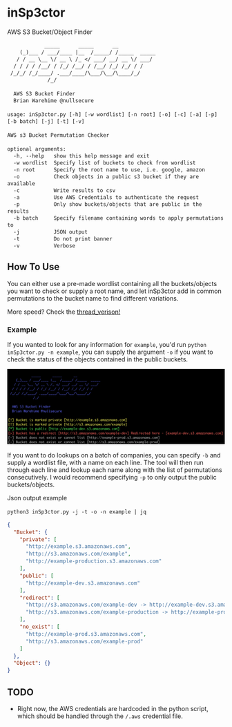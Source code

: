 # inSp3ctor
AWS S3 Bucket/Object Finder

```
            _____      _____      __
    (_)___ / ___/____ |__  /_____/ /_____  _____
   / / __ \__ \/ __ \ /_ </ ___/ __/ __ \/ ___/
  / / / / /__/ / /_/ /__/ / /__/ /_/ /_/ / /
 /_/_/ /_/____/ .___/____/\___/\__/\____/_/
             /_/

  AWS S3 Bucket Finder
  Brian Warehime @nullsecure

usage: inSp3ctor.py [-h] [-w wordlist] [-n root] [-o] [-c] [-a] [-p] [-b batch] [-j] [-t] [-v]

AWS s3 Bucket Permutation Checker

optional arguments:
  -h, --help   show this help message and exit
  -w wordlist  Specify list of buckets to check from wordlist
  -n root      Specify the root name to use, i.e. google, amazon
  -o           Check objects in a public s3 bucket if they are available
  -c           Write results to csv
  -a           Use AWS Credentials to authenticate the request
  -p           Only show buckets/objects that are public in the results
  -b batch     Specify filename containing words to apply permutations to
  -j           JSON output
  -t           Do not print banner
  -v           Verbose
```

## How To Use

You can either use a pre-made wordlist containing all the buckets/objects you want to check or supply a root name, and let inSp3ctor add in common permutations to the bucket name to find different variations. 

More speed? Check the [thread_verison!](threads_version/)

### Example

If you wanted to look for any information for `example`, you'd run `python inSp3ctor.py -n example`, you can supply the argument `-o` if you want to check the status of the objects contained in the public buckets.

![](images/example.png)

If you want to do lookups on a batch of companies, you can specify `-b` and supply a wordlist file, with a name on each line. The tool will then run through each line and lookup each name along with the list of permutations consecutively. I would recommend specifying `-p` to only output the public buckets/objects.

Json output example

`python3 inSp3ctor.py -j -t -o -n example | jq`

```json
{
  "Bucket": {
    "private": [
      "http://example.s3.amazonaws.com",
      "http://s3.amazonaws.com/example",
      "http://example-production.s3.amazonaws.com"
    ],
    "public": [
      "http://example-dev.s3.amazonaws.com"
    ],
    "redirect": [
      "http://s3.amazonaws.com/example-dev -> http://example-dev.s3.amazonaws.com",
      "http://s3.amazonaws.com/example-production -> http://example-production.s3.amazonaws.com"
    ],
    "no_exist": [
      "http://example-prod.s3.amazonaws.com",
      "http://s3.amazonaws.com/example-prod"
    ]
  },
  "Object": {}
}
```

## TODO
- Right now, the AWS credentials are hardcoded in the python script, which should be handled through the `/.aws` credential file.
